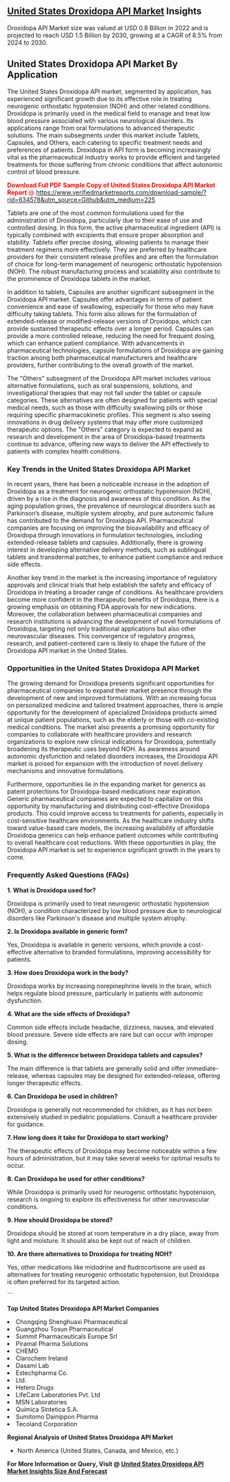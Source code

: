 <h2><a href="https://www.verifiedmarketreports.com/download-sample/?rid=634578&amp;utm_source=Github&amp;utm_medium=225" target="_blank">United States Droxidopa API Market</a> Insights</h2><p>Droxidopa API Market size was valued at USD 0.8 Billion in 2022 and is projected to reach USD 1.5 Billion by 2030, growing at a CAGR of 8.5% from 2024 to 2030.</p><p> <h2>United States Droxidopa API Market By Application</h2> <p>The United States Droxidopa API market, segmented by application, has experienced significant growth due to its effective role in treating neurogenic orthostatic hypotension (NOH) and other related conditions. Droxidopa is primarily used in the medical field to manage and treat low blood pressure associated with various neurological disorders. Its applications range from oral formulations to advanced therapeutic solutions. The main subsegments under this market include Tablets, Capsules, and Others, each catering to specific treatment needs and preferences of patients. Droxidopa in API form is becoming increasingly vital as the pharmaceutical industry works to provide efficient and targeted treatments for those suffering from chronic conditions that affect autonomic control of blood pressure. <p><span class=""><span style="color: #ff0000;"><strong>Download Full PDF Sample Copy of United States Droxidopa API Market Report</strong> @ </span><a href="https://www.verifiedmarketreports.com/download-sample/?rid=634578&amp;utm_source=Github&amp;utm_medium=225" target="_blank">https://www.verifiedmarketreports.com/download-sample/?rid=634578&amp;utm_source=Github&amp;utm_medium=225</a></span></p> <p>Tablets are one of the most common formulations used for the administration of Droxidopa, particularly due to their ease of use and controlled dosing. In this form, the active pharmaceutical ingredient (API) is typically combined with excipients that ensure proper absorption and stability. Tablets offer precise dosing, allowing patients to manage their treatment regimens more effectively. They are preferred by healthcare providers for their consistent release profiles and are often the formulation of choice for long-term management of neurogenic orthostatic hypotension (NOH). The robust manufacturing process and scalability also contribute to the prominence of Droxidopa tablets in the market. <p>In addition to tablets, Capsules are another significant subsegment in the Droxidopa API market. Capsules offer advantages in terms of patient convenience and ease of swallowing, especially for those who may have difficulty taking tablets. This form also allows for the formulation of extended-release or modified-release versions of Droxidopa, which can provide sustained therapeutic effects over a longer period. Capsules can provide a more controlled release, reducing the need for frequent dosing, which can enhance patient compliance. With advancements in pharmaceutical technologies, capsule formulations of Droxidopa are gaining traction among both pharmaceutical manufacturers and healthcare providers, further contributing to the overall growth of the market. <p>The "Others" subsegment of the Droxidopa API market includes various alternative formulations, such as oral suspensions, solutions, and investigational therapies that may not fall under the tablet or capsule categories. These alternatives are often designed for patients with special medical needs, such as those with difficulty swallowing pills or those requiring specific pharmacokinetic profiles. This segment is also seeing innovations in drug delivery systems that may offer more customized therapeutic options. The "Others" category is expected to expand as research and development in the area of Droxidopa-based treatments continue to advance, offering new ways to deliver the API effectively to patients with complex health conditions. <h3>Key Trends in the United States Droxidopa API Market</h3> <p>In recent years, there has been a noticeable increase in the adoption of Droxidopa as a treatment for neurogenic orthostatic hypotension (NOH), driven by a rise in the diagnosis and awareness of this condition. As the aging population grows, the prevalence of neurological disorders such as Parkinson’s disease, multiple system atrophy, and pure autonomic failure has contributed to the demand for Droxidopa API. Pharmaceutical companies are focusing on improving the bioavailability and efficacy of Droxidopa through innovations in formulation technologies, including extended-release tablets and capsules. Additionally, there is growing interest in developing alternative delivery methods, such as sublingual tablets and transdermal patches, to enhance patient compliance and reduce side effects. <p>Another key trend in the market is the increasing importance of regulatory approvals and clinical trials that help establish the safety and efficacy of Droxidopa in treating a broader range of conditions. As healthcare providers become more confident in the therapeutic benefits of Droxidopa, there is a growing emphasis on obtaining FDA approvals for new indications. Moreover, the collaboration between pharmaceutical companies and research institutions is advancing the development of novel formulations of Droxidopa, targeting not only traditional applications but also other neurovascular diseases. This convergence of regulatory progress, research, and patient-centered care is likely to shape the future of the Droxidopa API market in the United States. <h3>Opportunities in the United States Droxidopa API Market</h3> <p>The growing demand for Droxidopa presents significant opportunities for pharmaceutical companies to expand their market presence through the development of new and improved formulations. With an increasing focus on personalized medicine and tailored treatment approaches, there is ample opportunity for the development of specialized Droxidopa products aimed at unique patient populations, such as the elderly or those with co-existing medical conditions. The market also presents a promising opportunity for companies to collaborate with healthcare providers and research organizations to explore new clinical indications for Droxidopa, potentially broadening its therapeutic uses beyond NOH. As awareness around autonomic dysfunction and related disorders increases, the Droxidopa API market is poised for expansion with the introduction of novel delivery mechanisms and innovative formulations. <p>Furthermore, opportunities lie in the expanding market for generics as patent protections for Droxidopa-based medications near expiration. Generic pharmaceutical companies are expected to capitalize on this opportunity by manufacturing and distributing cost-effective Droxidopa products. This could improve access to treatments for patients, especially in cost-sensitive healthcare environments. As the healthcare industry shifts toward value-based care models, the increasing availability of affordable Droxidopa generics can help enhance patient outcomes while contributing to overall healthcare cost reductions. With these opportunities in play, the Droxidopa API market is set to experience significant growth in the years to come. <h3>Frequently Asked Questions (FAQs)</h3> <p><strong>1. What is Droxidopa used for?</strong><br> <p>Droxidopa is primarily used to treat neurogenic orthostatic hypotension (NOH), a condition characterized by low blood pressure due to neurological disorders like Parkinson's disease and multiple system atrophy.</p> <p><strong>2. Is Droxidopa available in generic form?</strong><br> <p>Yes, Droxidopa is available in generic versions, which provide a cost-effective alternative to branded formulations, improving accessibility for patients.</p> <p><strong>3. How does Droxidopa work in the body?</strong><br> <p>Droxidopa works by increasing norepinephrine levels in the brain, which helps regulate blood pressure, particularly in patients with autonomic dysfunction.</p> <p><strong>4. What are the side effects of Droxidopa?</strong><br> <p>Common side effects include headache, dizziness, nausea, and elevated blood pressure. Severe side effects are rare but can occur with improper dosing.</p> <p><strong>5. What is the difference between Droxidopa tablets and capsules?</strong><br> <p>The main difference is that tablets are generally solid and offer immediate-release, whereas capsules may be designed for extended-release, offering longer therapeutic effects.</p> <p><strong>6. Can Droxidopa be used in children?</strong><br> <p>Droxidopa is generally not recommended for children, as it has not been extensively studied in pediatric populations. Consult a healthcare provider for guidance.</p> <p><strong>7. How long does it take for Droxidopa to start working?</strong><br> <p>The therapeutic effects of Droxidopa may become noticeable within a few hours of administration, but it may take several weeks for optimal results to occur.</p> <p><strong>8. Can Droxidopa be used for other conditions?</strong><br> <p>While Droxidopa is primarily used for neurogenic orthostatic hypotension, research is ongoing to explore its effectiveness for other neurovascular conditions.</p> <p><strong>9. How should Droxidopa be stored?</strong><br> <p>Droxidopa should be stored at room temperature in a dry place, away from light and moisture. It should also be kept out of reach of children.</p> <p><strong>10. Are there alternatives to Droxidopa for treating NOH?</strong><br> <p>Yes, other medications like midodrine and fludrocortisone are used as alternatives for treating neurogenic orthostatic hypotension, but Droxidopa is often preferred for its targeted action.</p> ```</p><p><strong>Top United States Droxidopa API Market Companies</strong></p><div data-test-id=""><p><li>Chongqing Shenghuaxi Pharmaceutical</li><li> Guangzhou Tosun Pharmaceutical</li><li> Summit Pharmaceuticals Europe Srl</li><li> Piramal Pharma Solutions</li><li> CHEMO</li><li> Clarochem Ireland</li><li> Dasami Lab</li><li> Estechpharma Co.</li><li> Ltd.</li><li> Hetero Drugs</li><li> LifeCare Laboratories Pvt. Ltd</li><li> MSN Laboratories</li><li> Quimica Sintetica S.A.</li><li> Sumitomo Dainippon Pharma</li><li> Tecoland Corporation</li></p><div><strong>Regional Analysis of&nbsp;United States Droxidopa API Market</strong></div><ul><li dir="ltr"><p dir="ltr">North America&nbsp;(United States, Canada, and Mexico, etc.)</p></li></ul><p><strong>For More Information or Query, Visit @&nbsp;</strong><strong><a href="https://www.verifiedmarketreports.com/product/droxidopa-api-market/?utm_source=Github&amp;utm_medium=225" target="_blank">United States Droxidopa API Market Insights Size And Forecast</a></strong></p></div>

